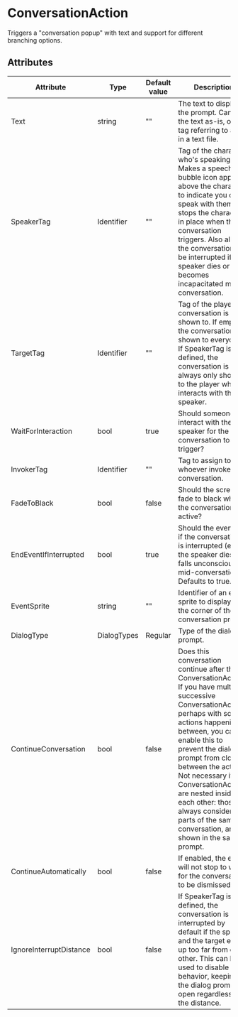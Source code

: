 # ConversationAction

Triggers a "conversation popup" with text and support for different branching options.

## Attributes

| Attribute               | Type        | Default value | Description                                                                                                                                                                                                                                                                                                                                                                                                             |
|-------------------------|-------------|---------------|-------------------------------------------------------------------------------------------------------------------------------------------------------------------------------------------------------------------------------------------------------------------------------------------------------------------------------------------------------------------------------------------------------------------------|
| Text                    | string      | ""            | The text to display in the prompt. Can be the text as-is, or a tag referring to a line in a text file.                                                                                                                                                                                                                                                                                                                  |
| SpeakerTag              | Identifier  | ""            | Tag of the character who's speaking. Makes a speech bubble icon appear above the character to indicate you can speak with them, and stops the character in place when the conversation triggers. Also allows the conversation to be interrupted if the speaker dies or becomes incapacitated mid-conversation.                                                                                                          |
| TargetTag               | Identifier  | ""            | Tag of the player the conversation is shown to. If empty, the conversation is shown to everyone. If SpeakerTag is defined, the conversation is always only shown to the player who interacts with the speaker.                                                                                                                                                                                                          |
| WaitForInteraction      | bool        | true          | Should someone interact with the speaker for the conversation to trigger?                                                                                                                                                                                                                                                                                                                                               |
| InvokerTag              | Identifier  | ""            | Tag to assign to whoever invokes the conversation.                                                                                                                                                                                                                                                                                                                                                                      |
| FadeToBlack             | bool        | false         | Should the screen fade to black when the conversation is active?                                                                                                                                                                                                                                                                                                                                                        |
| EndEventIfInterrupted   | bool        | true          | Should the event end if the conversations is interrupted (e.g. if the speaker dies or falls unconscious mid-conversation). Defaults to true.                                                                                                                                                                                                                                                                            |
| EventSprite             | string      | ""            | Identifier of an event sprite to display in the corner of the conversation prompt.                                                                                                                                                                                                                                                                                                                                      |
| DialogType              | DialogTypes | Regular       | Type of the dialog prompt.                                                                                                                                                                                                                                                                                                                                                                                              |
| ContinueConversation    | bool        | false         | Does this conversation continue after this ConversationAction? If you have multiple successive ConversationActions, perhaps with some actions happening in between, you can enable this to prevent the dialog prompt from closing between the actions. Not necessary if the ConversationActions are nested inside each other: those are always considered parts of the same conversation, and shown in the same prompt. |
| ContinueAutomatically   | bool        | false         | If enabled, the event will not stop to wait for the conversation to be dismissed.                                                                                                                                                                                                                                                                                                                                       |
| IgnoreInterruptDistance | bool        | false         | If SpeakerTag is defined, the conversation is interrupted by default if the speaker and the target end up too far from each other. This can be used to disable that behavior, keeping the dialog prompt open regardless of the distance.                                                                                                                                                                                |



